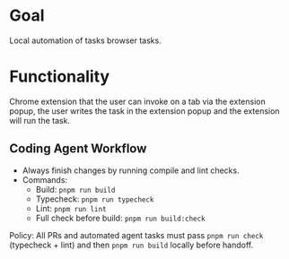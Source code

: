 # Goal

Local automation of tasks browser tasks.

# Functionality

Chrome extension that the user can invoke on a tab via the extension popup, the user writes the task in the extension popup and the extension will run the task.

## Coding Agent Workflow

- Always finish changes by running compile and lint checks.
- Commands:
  - Build: `pnpm run build`
  - Typecheck: `pnpm run typecheck`
  - Lint: `pnpm run lint`
  - Full check before build: `pnpm run build:check`

Policy: All PRs and automated agent tasks must pass `pnpm run check` (typecheck + lint) and then `pnpm run build` locally before handoff.
